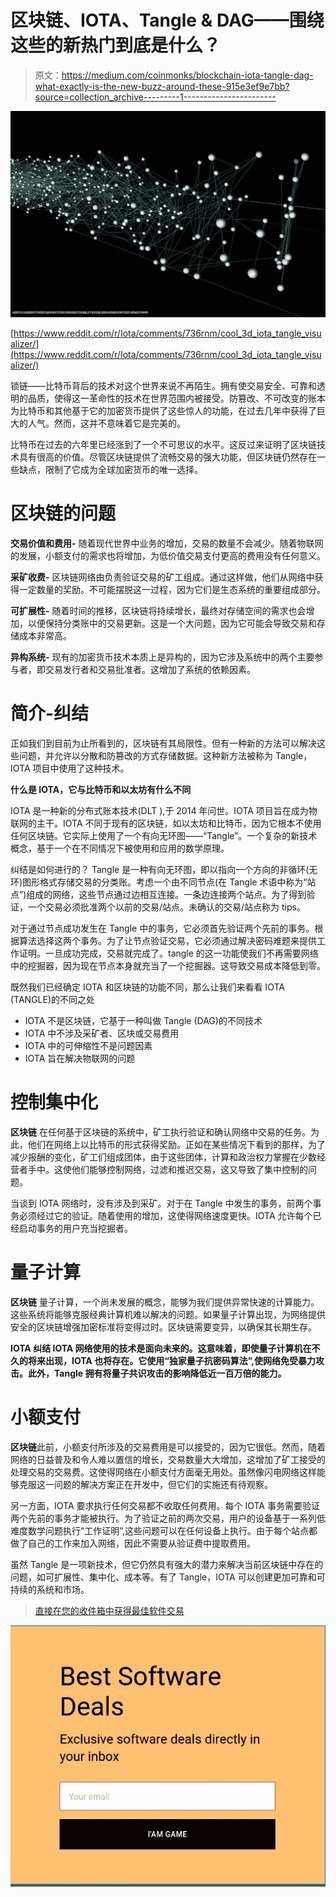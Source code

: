# 区块链、IOTA、Tangle & DAG——围绕这些的新热门到底是什么？

> 原文：<https://medium.com/coinmonks/blockchain-iota-tangle-dag-what-exactly-is-the-new-buzz-around-these-915e3ef9e7bb?source=collection_archive---------1----------------------->

![](img/94621b58e201f25f810711b90ec083b3.png)

[https://www.reddit.com/r/Iota/comments/736rnm/cool_3d_iota_tangle_visualizer/](https://www.reddit.com/r/Iota/comments/736rnm/cool_3d_iota_tangle_visualizer/)

锁链——比特币背后的技术对这个世界来说不再陌生。拥有使交易安全、可靠和透明的品质，使得这一革命性的技术在世界范围内被接受。防篡改、不可改变的账本为比特币和其他基于它的加密货币提供了这些惊人的功能，在过去几年中获得了巨大的人气。然而，这并不意味着它是完美的。

比特币在过去的六年里已经涨到了一个不可思议的水平。这反过来证明了区块链技术具有很高的价值。尽管区块链提供了流畅交易的强大功能，但区块链仍然存在一些缺点，限制了它成为全球加密货币的唯一选择。

# 区块链的问题

**交易价值和费用-** 随着现代世界中业务的增加，交易的数量不会减少。随着物联网的发展，小额支付的需求也将增加，为低价值交易支付更高的费用没有任何意义。

**采矿收费-** 区块链网络由负责验证交易的矿工组成。通过这样做，他们从网络中获得一定数量的奖励。不可能摆脱这一过程，因为它们是生态系统的重要组成部分。

**可扩展性-** 随着时间的推移，区块链将持续增长，最终对存储空间的需求也会增加，以便保持分类账中的交易更新。这是一个大问题，因为它可能会导致交易和存储成本非常高。

**异构系统-** 现有的加密货币技术本质上是异构的，因为它涉及系统中的两个主要参与者，即交易发行者和交易批准者。这增加了系统的依赖因素。

# **简介-纠结**

正如我们到目前为止所看到的，区块链有其局限性。但有一种新的方法可以解决这些问题，并允许以分散和防篡改的方式存储数据。这种新方法被称为 Tangle，IOTA 项目中使用了这种技术。

**什么是 IOTA，它与比特币和以太坊有什么不同**

IOTA 是一种新的分布式账本技术(DLT ),于 2014 年问世。IOTA 项目旨在成为物联网的主干。IOTA 不同于现有的区块链，如以太坊和比特币，因为它根本不使用任何区块链。它实际上使用了一个有向无环图——“Tangle”。一个复杂的新技术概念，基于一个在不同情况下被使用和应用的数学原理。

纠结是如何进行的？
Tangle 是一种有向无环图，即以指向一个方向的非循环(无环)图形格式存储交易的分类账。考虑一个由不同节点(在 Tangle 术语中称为“站点”)组成的网络，这些节点通过边相互连接。一条边连接两个站点。为了得到验证，一个交易必须批准两个以前的交易/站点。未确认的交易/站点称为 tips。

对于通过节点成功发生在 Tangle 中的事务，它必须首先验证两个先前的事务。根据算法选择这两个事务。为了让节点验证交易，它必须通过解决密码难题来提供工作证明。一旦成功完成，交易就完成了。tangle 的这一功能使我们不再需要网络中的挖掘器，因为现在节点本身就充当了一个挖掘器。这导致交易成本降低到零。

既然我们已经确定 IOTA 和区块链的功能不同，那么让我们来看看 IOTA (TANGLE)的不同之处

*   IOTA 不是区块链，它基于一种叫做 Tangle (DAG)的不同技术
*   IOTA 中不涉及采矿者、区块或交易费用
*   IOTA 中的可伸缩性不是问题因素
*   IOTA 旨在解决物联网的问题

# 控制集中化

**区块链**
在任何基于区块链的系统中，矿工执行验证和确认网络中交易的任务。为此，他们在网络上以比特币的形式获得奖励。正如在某些情况下看到的那样，为了减少报酬的变化，矿工们组成团体，由于这些团体，计算和政治权力掌握在少数经营者手中。这使他们能够控制网络，过滤和推迟交易，这又导致了集中控制的问题。

当谈到 IOTA 网络时，没有涉及到采矿。对于在 Tangle 中发生的事务，前两个事务必须经过它的验证。随着使用的增加，这使得网络速度更快。IOTA 允许每个已经启动事务的用户充当挖掘者。

# 量子计算

**区块链**
量子计算，一个尚未发展的概念，能够为我们提供异常快速的计算能力。这些系统将能够克服经典计算机难以解决的问题。如果量子计算出现，为网络提供安全的区块链增强加密标准将变得过时。区块链需要变异，以确保其长期生存。

**IOTA 纠结
IOTA 网络使用的技术是面向未来的。这意味着，即使量子计算机在不久的将来出现，IOTA 也将存在。它使用“独家量子抗密码算法”,使网络免受暴力攻击。此外，Tangle 拥有将量子共识攻击的影响降低近一百万倍的能力。**

# 小额支付

**区块链**此前，小额支付所涉及的交易费用是可以接受的，因为它很低。然而，随着网络的日益普及和令人难以置信的增长，交易数量大大增加，这增加了矿工接受的处理交易的交易费。这使得网络在小额支付方面毫无用处。虽然像闪电网络这样能够克服这一问题的解决方案正在开发中，但它们的实施还有待观察。

另一方面，IOTA 要求执行任何交易都不收取任何费用。每个 IOTA 事务需要验证两个先前的事务才能被执行。为了验证之前的两次交易，用户的设备基于一系列低难度数学问题执行“工作证明”,这些问题可以在任何设备上执行。由于每个站点都做了自己的工作来加入网络，因此不需要从验证费中提取费用。

虽然 Tangle 是一项新技术，但它仍然具有强大的潜力来解决当前区块链中存在的问题，如可扩展性、集中化、成本等。有了 Tangle，IOTA 可以创建更加可靠和可持续的系统和市场。

> [直接在您的收件箱中获得最佳软件交易](https://coincodecap.com/?utm_source=coinmonks)

[![](img/7c0b3dfdcbfea594cc0ae7d4f9bf6fcb.png)](https://coincodecap.com/?utm_source=coinmonks)
